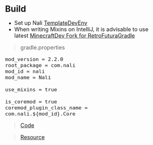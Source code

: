 # Build
<span style="font-size: large; ">

- Set up Nali [TemplateDevEnv](https://github.com/CleanroomMC/TemplateDevEnv)
- When writing Mixins on IntelliJ, it is advisable to use latest [MinecraftDev Fork for RetroFuturaGradle](https://github.com/eigenraven/MinecraftDev/releases)
>gradle.properties
```properties
mod_version = 2.2.0
root_package = com.nali
mod_id = nali
mod_name = Nali

use_mixins = true

is_coremod = true
coremod_plugin_class_name = com.nali.${mod_id}.Core
```
>[Code](doc/code.md)

>[Resource](doc/resource.md)

</span>